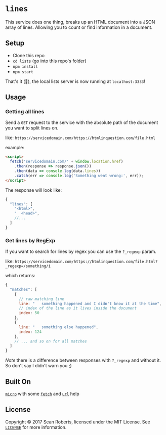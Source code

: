 # `lines`

This service does one thing, breaks up an HTML document into a JSON array of lines. Allowing you to count or find information in a document.

## Setup

- Clone this repo
- `cd lists` (go into this repo's folder)
- `npm install`
- `npm start`

That's it (🎉), the local lists server is now running at `localhost:3333`!

## Usage

### Getting all lines

Send a `GET` request to the service with the absolute path of the document you want to split lines on.

like:
`https://servicedomain.com/https://htmlinquestion.com/file.html`

example:
```HTML
<script>
  fetch('servicedomain.com/' + window.location.href)
    .then(response => response.json())
    .then(data => console.log(data.lines))
    .catch(err => console.log('Something went wrong:', err));
</script>
```

The response will look like:

```js
{
  "lines": [
    "<html>",
    "  <head>",
    //...
  ]
}
```

### Get lines by RegExp

If you want to search for lines by regex you can use the `?_regexp` param.

like:
`https://servicedomain.com/https://htmlinquestion.com/file.html?_regexp=/something/i`

which returns:

```js
{
  "matches": [
    {
      // raw matching line
      line: "   something happened and I didn't know it at the time",
      // index of the line as it lives inside the document
      index: 50
    },
    {
      line: "   something else happened",
      index: 124
    },
    // ... and so on for all matches
  ]
}
```
*Note* there is a difference between responses with `?_regexp` and without it. So don't say I didn't warn you ;)

## Built On
[`micro`](https://github.com/zeit/micro) with some [`fetch`](https://github.com/andris9/fetch) and [`url`](https://github.com/defunctzombie/node-url) help

## License

Copyright ©️ 2017 Sean Roberts, licensed under the MIT License. See [`LICENSE`](./LICENSE) for more information.

